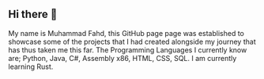 ## Hi there 👋

My name is Muhammad Fahd, this GitHub page page was established to showcase some of the projects that I had created alongside my journey that has thus taken me this far. The Programming Languages I currently know are; Python, Java, C#, Assembly x86, HTML, CSS, SQL. I am currently learning Rust.

<!--
**mfahdk/mfahdk** is a ✨ _special_ ✨ repository because its `README.md` (this file) appears on your GitHub profile.

Here are some ideas to get you started:

- 🔭 I’m currently working on ...
- 🌱 I’m currently learning ...
- 👯 I’m looking to collaborate on ...
- 🤔 I’m looking for help with ...
- 💬 Ask me about ...
- 📫 How to reach me: ...
- 😄 Pronouns: ...
- ⚡ Fun fact: ...
-->
